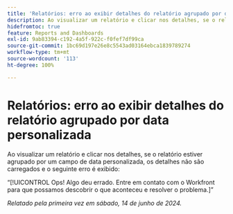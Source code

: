 ```yaml
---
title: 'Relatórios: erro ao exibir detalhes do relatório agrupado por data personalizada'
description: Ao visualizar um relatório e clicar nos detalhes, se o relatório estiver agrupado por um campo de data personalizada, os detalhes não são carregados e um erro é exibido.
hidefromtoc: true
feature: Reports and Dashboards
exl-id: 9ab83394-c192-4a5f-922c-f0fef7df99ca
source-git-commit: 1bc69d197e26e8c5543ad03164ebca1839789274
workflow-type: tm+mt
source-wordcount: '113'
ht-degree: 100%

---
```


# Relatórios: erro ao exibir detalhes do relatório agrupado por data personalizada

Ao visualizar um relatório e clicar nos detalhes, se o relatório estiver agrupado por um campo de data personalizada, os detalhes não são carregados e o seguinte erro é exibido:

“[!UICONTROL Ops! Algo deu errado. Entre em contato com o Workfront para que possamos descobrir o que aconteceu e resolver o problema.]”


_Relatado pela primeira vez em sábado, 14 de junho de 2024._
